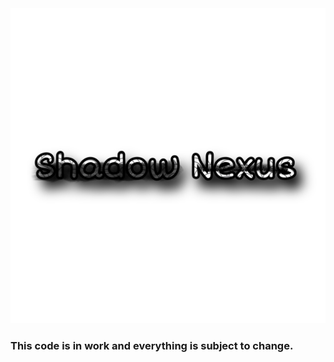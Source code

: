 <img src="Assets/Logo_README.png" alt="Shadow_Nexus">

### This code is in work and everything is subject to change.
